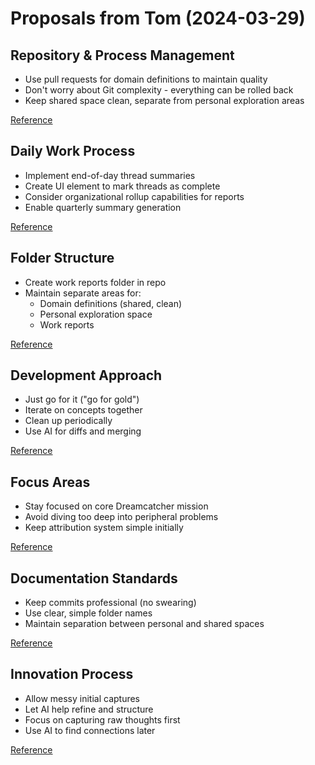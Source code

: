 # Proposals from Tom (2024-03-29)

## Repository & Process Management
- Use pull requests for domain definitions to maintain quality
- Don't worry about Git complexity - everything can be rolled back
- Keep shared space clean, separate from personal exploration areas

[Reference](markdown:inventor-notebook/raw/transcripts/2024-11-28%20model%20context%20protocol%20integration.md)


## Daily Work Process
- Implement end-of-day thread summaries
- Create UI element to mark threads as complete
- Consider organizational rollup capabilities for reports
- Enable quarterly summary generation

[Reference](markdown:inventor-notebook/raw/transcripts/2024-11-28%20model%20context%20protocol%20integration.md)


## Folder Structure
- Create work reports folder in repo
- Maintain separate areas for:
  - Domain definitions (shared, clean)
  - Personal exploration space
  - Work reports

[Reference](markdown:inventor-notebook/raw/transcripts/2024-11-28%20model%20context%20protocol%20integration.md)


## Development Approach
- Just go for it ("go for gold")
- Iterate on concepts together
- Clean up periodically
- Use AI for diffs and merging

[Reference](markdown:inventor-notebook/raw/transcripts/2024-11-28%20model%20context%20protocol%20integration.md)


## Focus Areas
- Stay focused on core Dreamcatcher mission
- Avoid diving too deep into peripheral problems
- Keep attribution system simple initially

[Reference](markdown:inventor-notebook/raw/transcripts/2024-11-28%20model%20context%20protocol%20integration.md)


## Documentation Standards
- Keep commits professional (no swearing)
- Use clear, simple folder names
- Maintain separation between personal and shared spaces

[Reference](markdown:inventor-notebook/raw/transcripts/2024-11-28%20model%20context%20protocol%20integration.md)


## Innovation Process
- Allow messy initial captures
- Let AI help refine and structure
- Focus on capturing raw thoughts first
- Use AI to find connections later

[Reference](markdown:inventor-notebook/raw/transcripts/2024-11-28%20model%20context%20protocol%20integration.md)

